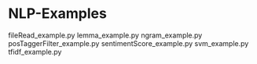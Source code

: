 # NLP-Examples

fileRead_example.py
lemma_example.py
ngram_example.py
posTaggerFilter_example.py
sentimentScore_example.py
svm_example.py
tfidf_example.py
